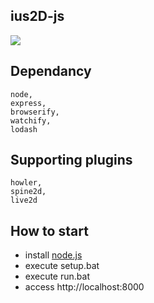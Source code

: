 ## ius2D-js
![](https://github.com/keicoon/require_webgl/blob/master/capture/capture.gif)

## Dependancy
```
node,
express,
browserify,
watchify,
lodash
```

## Supporting plugins
```
howler,
spine2d,
live2d
```

## How to start
* install [node.js](https://nodejs.org/en/)
* execute setup.bat
* execute run.bat
* access http://localhost:8000
